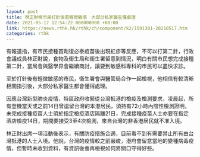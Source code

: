 ```yaml
---
layout: post
title: 林正財稱市民打針後若輕微敏感　大部分私家醫生懂處理
date: 2021-05-17 12:54:22.000000000 +08:00
link: https://news.rthk.hk/rthk/ch/component/k2/1591301-20210517.htm
categories: rthk
---
```


有報道指，有市民接種首劑復必泰疫苗後出現紅疹等反應，不可以打第二針，行政會議成員林正財說，食物及衞生局和衞生署留意到情況，明白有關市民想完成接種第二針，當局會與醫學界會繼續商討，讓要到敏感科專科的市民可以盡快求診。

至於打針後有輕微敏感的市民，衞生署會與醫管局合作一起檢視，他相信有較清晰相關指引後，大部分私家醫生都會懂得處理。

因應台灣新型肺炎疫情，特區政府收緊從台灣抵港的檢疫及檢測要求，凌晨起，所有登機當天或之前14日曾逗留台灣的本港居民，須持有72小時內陰性檢測證明，未完成接種疫苗人士須於指定檢疫酒店隔離21日，完成接種疫苗人士亦要在指定酒店檢疫14日，期間要接受3至4次檢測，來自台灣的非香港居民就不准入境。

林正財出席一項活動後表示，有關防疫措施合適，目前看不到有需要禁止所有由台灣抵港的人士入境。他說，台灣的疫情較之前嚴峻，港府會留意當地的變種病毒疫情，但暫時未收到資料，有資訊後會再檢視如何將關口守得好些。
